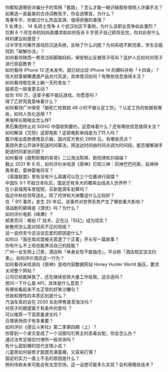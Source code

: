 你都知道哪些诈骗分子的常用「套路」？怎么才能一眼识破那些很唬人诈骗手法？  
如果选一首最美的古诗词教孩子，你会选哪首，为什么？  
青春年华，你做过什么热血澎湃、值得骄傲的事情？  
5 名博士、 14 名硕士竞争 4 个武汉社区干事岗，为什么该职业竞争如此激烈？  
仅剩 6 个月生命的妈妈直播求助如何告诉 8 岁孩子自己即将去世。你对此有什么样的建议和感受？  
过半学生可解开游戏防沉迷系统，反映了什么问题？为何系统不断完善，学生总能找到「破解办法」？  
如何看待陕西一男孩当街脚踹妈妈，保安制止反被孩子吼叫？监护人应如何对孩子进行家庭教育？  
如何看待 iPhone 13 还未发布，就已经出现 iPhone 14 的爆料并称「十四香」？  
恒大财富被曝遭遇产品兑付风波，具体情况如何？有哪些信息值得关注？  
如何看待能在床上躺一天的舍友？  
姐弟恋一般谁更主动？  
给你 100 万，这辈子都不能玩游戏，你愿意吗？  
得了乙肝究竟意味着什么？  
如何看待广州保安「脑死亡抢救超 48 小时不被认定工伤」？认定工伤的依据有哪些，如何人性化适用？?  
黑咖啡长期喝会怎么样?  
黑石集团终止对 SOHO 中国收购要约，这意味着什么？还有哪些信息值得关注？  
如何解读《咒怨》这部电影？这部电影单纯是为了吓人吗？  
戴尔推出首款便携显示器，国内官方售价 2999 元，有哪些亮点？  
美团外卖公开骑手配送时间算法，预送达时间由时间点调为时间段，能否缓解骑手配送时间紧张问题？  
如何看待《披荆斩棘的哥哥》二公淘汰陈辉、欧阳靖和刘端端？  
截止 2021 年 9 月，如何评价米哈游《原神》已知三神：风神巴巴托斯，岩神钟离帝君，雷神雷电将军？  
《英雄联盟》里有没有什么英雄可以在三个位置进行摇摆？  
中国队 0:1 不敌日本队后，国足还有多大的概率出线进入世界杯？  
在小县城用车里程短，买新能源车划算吗？  
临近中秋给领导送礼，除了月饼和大闸蟹送什么比较好？  
在「 911 事件」发生 20 年后，该事件对世界形势产生了哪些重大影响？  
谍战剧的巅峰是《潜伏》吗？为什么？  
如何评价电影《峰爆》？  
郝景芳问：哪些 IT 技术，正在让「科幻」成为现实？  
新教师怎么面对班风不正的班级？  
说一说你至今还没谈恋爱的原因是什么?  
如何以「我在南风馆被夫君逮了个正着」开头写一篇故事？  
你有什么不上班也能养活自己的技能？  
广州一女生网上订房，酒店称「单身女性不能独住」，平台称「酒店规定没法约束」，如何评价酒店这一行为？  
如何看待米哈游向《原神》游戏内容数据网站 Honey Hunter World 施压，要求关闭整个网站？  
公司已经裁掉我了，还在继续安排大量工作给我，这合适吗？  
想问一下什么是 API，具体是什么意思？  
有哪些看起来不太正常的好笑沙雕句？  
世故和理性的本质区别是什么？  
汽油车真的会在 2030 左右停售甚至淘汰吗？  
对孩子的期望属于有条件的爱吗 ？  
可以推荐一下高质量虐文吗？  
合理表扬孩子有多重要？  
如何评价《德云斗笑社》第二季第四期（上）？  
你穿到一个虐文变成了一个试图勾引男主的恶毒女配，你会怎么办？  
通过法考足够应付律所一般咨询吗？  
有什么甜到爆的现代言情小说？  
儿童房如何装修才能既充满童趣，又容易打理？  
国足的实力一直上不去的原因是什么？  
杨利伟称未来可能会有太空农场，这一设想可能多久实现？会利用哪些技术？  
